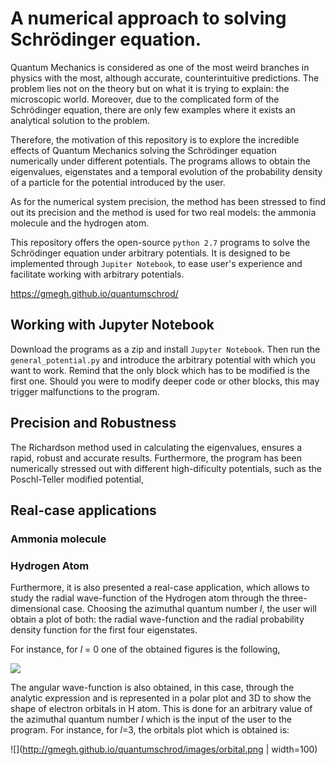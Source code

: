 # A numerical approach to solving Schrödinger equation.

Quantum Mechanics is considered as one of the most weird branches in physics with the most, although accurate, counterintuitive predictions. The problem lies not on the theory but on what it is trying to explain: the microscopic world. Moreover, due to the complicated form of the Schrödinger equation, there are only few examples where it exists an analytical solution to the problem. 

Therefore, the motivation of this repository is to explore the incredible effects of Quantum Mechanics solving the Schrödinger equation numerically under different potentials. The programs allows to obtain the eigenvalues, eigenstates and a temporal evolution of the probability density of a particle for the potential introduced by the user.

As for the numerical system precision, the method has been stressed to find out its precision and the method is used for two real models: the ammonia molecule and the hydrogen atom. 

This repository offers the open-source `python 2.7` programs to solve the Schrödinger equation under arbitrary potentials. It is designed to be implemented through `Jupiter Notebook`, to ease user's experience and facilitate working with arbitrary potentials.

https://gmegh.github.io/quantumschrod/


## Working with **Jupyter Notebook**

Download the programs as a zip and install `Jupyter Notebook`. Then run the `general_potential.py` and introduce the arbitrary potential with which you want to work. Remind that the only block which has to be modified is the first one. Should you were to modify deeper code or other blocks, this may trigger malfunctions to the program.


## Precision and Robustness
The Richardson method used in calculating the eigenvalues, ensures a rapid, robust and accurate results. Furthermore, the program has been numerically stressed out with different high-dificulty potentials, such as the Poschl-Teller modified potential,

## Real-case applications
### Ammonia molecule

### Hydrogen Atom
Furthermore, it is also presented a real-case application, which allows to study the radial wave-function of the Hydrogen atom through the three-dimensional case. Choosing the azimuthal quantum number *l*, the user will obtain a plot of both: the radial wave-function and the radial probability density function for the first four eigenstates. 

For instance, for *l* = 0 one of the obtained figures is the following, 

![](http://gmegh.github.io/quantumschrod/images/radialwf.png)


The angular wave-function is also obtained, in this case, through the analytic expression and is represented in a polar plot and 3D to show the shape of electron orbitals in H atom. This is done for an arbitrary value of the azimuthal quantum number *l* which is the input of the user to the program. For instance, for *l*=3, the orbitals plot which is obtained is:

![](http://gmegh.github.io/quantumschrod/images/orbital.png | width=100)

